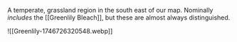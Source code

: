 

A temperate, grassland region in the south east of our map. Nominally *includes* the [[Greenlily Bleach]], but these are almost always distinguished.

![[Greenlily-1746726320548.webp]]
